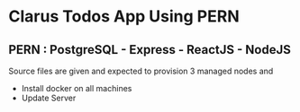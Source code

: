 # Clarus Todos App Using PERN

## PERN : PostgreSQL - Express - ReactJS - NodeJS

Source files are given and expected to provision 3 managed nodes and 
- Install docker on all machines
- Update Server